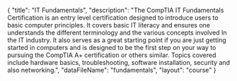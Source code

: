 {
	"title": "IT Fundamentals",
	"description": "The CompTIA IT Fundamentals Certification is an entry level certification designed to introduce users to basic computer principles. It covers basic IT literacy and ensures one understands the different terminology and the various concepts involved In the IT industry. It also serves as a great starting point if you are just getting started in computers and is designed to be the first step on your way to pursuing the CompTIA A+ certification or others similar. Topics covered include hardware basics, troubleshooting, software installation, security and also networking.",
	"dataFileName": "fundamentals",
	"layout": "course"
}